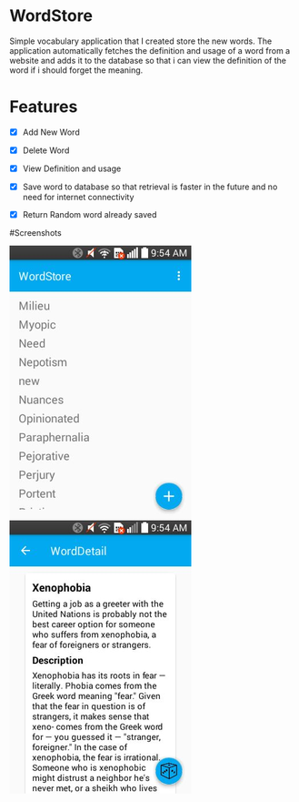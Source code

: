 # WordStore
Simple vocabulary application that I created store the new words. The application automatically
fetches the definition and usage of a word from a website and adds it 
to the database so that i can view the definition of the word if i should forget the meaning.

# Features
- [x] Add New Word
- [x] Delete Word
- [x] View Definition and usage
- [x] Save word to database so that retrieval is faster in the future and no need for internet connectivity
- [x] Return Random word already saved


#Screenshots

![alt text](/Screenshot.jpeg?raw=true "Logo Title Text 1")   ![alt text](/Screenshot2.jpeg?raw=true "Logo Title Text 1")


